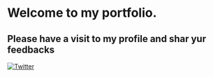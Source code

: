 # Welcome to my portfolio.
## Please have a visit to my profile and shar yur feedbacks
[![Twitter](https://img.shields.io/twitter/url?style=social&url=https%3A%2F%2Fgautamnath.netlify.app%2F)](https://twitter.com/intent/tweet?text=Wow:&url=https%3A%2F%2Fgautamnath.netlify.app%2F)
